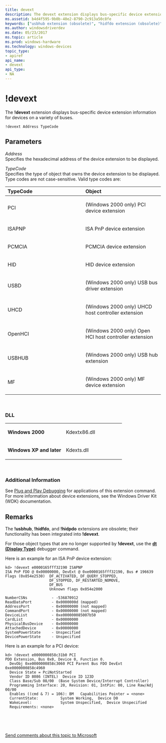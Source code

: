 ```yaml
---
title: devext
description: The devext extension displays bus-specific device extension information for devices on a variety of buses.
ms.assetid: b4d4f595-9b0b-40e2-8790-2c913a50c8fe
keywords: ["usbhub extension (obsolete)", "hidfdo extension (obsolete)", "hidpdo extension (obsolete)", "device extension", "bus", "devext Windows Debugging"]
ms.author: windowsdriverdev
ms.date: 05/23/2017
ms.topic: article
ms.prod: windows-hardware
ms.technology: windows-devices
topic_type:
- apiref
api_name:
- devext
api_type:
- NA
---
```


# !devext


The **!devext** extension displays bus-specific device extension information for devices on a variety of buses.

```
!devext Address TypeCode
```

## <span id="ddk__devext_dbg"></span><span id="DDK__DEVEXT_DBG"></span>Parameters


<span id="_______Address______"></span><span id="_______address______"></span><span id="_______ADDRESS______"></span> *Address*   
Specifies the hexadecimal address of the device extension to be displayed.

<span id="_______TypeCode______"></span><span id="_______typecode______"></span><span id="_______TYPECODE______"></span> *TypeCode*   
Specifies the type of object that owns the device extension to be displayed. Type codes are not case-sensitive. Valid type codes are:

<table>
<colgroup>
<col width="50%" />
<col width="50%" />
</colgroup>
<thead>
<tr class="header">
<th align="left">TypeCode</th>
<th align="left">Object</th>
</tr>
</thead>
<tbody>
<tr class="odd">
<td align="left"><p>PCI</p></td>
<td align="left"><p>(Windows 2000 only) PCI device extension</p></td>
</tr>
<tr class="even">
<td align="left"><p>ISAPNP</p></td>
<td align="left"><p>ISA PnP device extension</p></td>
</tr>
<tr class="odd">
<td align="left"><p>PCMCIA</p></td>
<td align="left"><p>PCMCIA device extension</p></td>
</tr>
<tr class="even">
<td align="left"><p>HID</p></td>
<td align="left"><p>HID device extension</p></td>
</tr>
<tr class="odd">
<td align="left"><p>USBD</p></td>
<td align="left"><p>(Windows 2000 only) USB bus driver extension</p></td>
</tr>
<tr class="even">
<td align="left"><p>UHCD</p></td>
<td align="left"><p>(Windows 2000 only) UHCD host controller extension</p></td>
</tr>
<tr class="odd">
<td align="left"><p>OpenHCI</p></td>
<td align="left"><p>(Windows 2000 only) Open HCI host controller extension</p></td>
</tr>
<tr class="even">
<td align="left"><p>USBHUB</p></td>
<td align="left"><p>(Windows 2000 only) USB hub extension</p></td>
</tr>
<tr class="odd">
<td align="left"><p>MF</p></td>
<td align="left"><p>(Windows 2000 only) MF device extension</p></td>
</tr>
</tbody>
</table>

 

### <span id="DLL"></span><span id="dll"></span>DLL

<table>
<colgroup>
<col width="50%" />
<col width="50%" />
</colgroup>
<tbody>
<tr class="odd">
<td align="left"><p><strong>Windows 2000</strong></p></td>
<td align="left"><p>Kdextx86.dll</p></td>
</tr>
<tr class="even">
<td align="left"><p><strong>Windows XP and later</strong></p></td>
<td align="left"><p>Kdexts.dll</p></td>
</tr>
</tbody>
</table>

 

### <span id="Additional_Information"></span><span id="additional_information"></span><span id="ADDITIONAL_INFORMATION"></span>Additional Information

See [Plug and Play Debugging](plug-and-play-debugging.md) for applications of this extension command. For more information about device extensions, see the Windows Driver Kit (WDK) documentation.

Remarks
-------

The **!usbhub**, **!hidfdo**, and **!hidpdo** extensions are obsolete; their functionality has been integrated into **!devext**.

For those object types that are no longer supported by **!devext**, use the [**dt (Display Type)**](dt--display-type-.md) debugger command.

Here is an example for an ISA PnP device extension:

```
kd> !devext e0000165fff32190 ISAPNP
ISA PnP FDO @ 0x00000000, DevExt @ 0xe0000165fff32190, Bus # 196639
Flags (0x854e2530)  DF_ACTIVATED, DF_QUERY_STOPPED, 
                    DF_STOPPED, DF_RESTARTED_NOMOVE, 
                    DF_BUS
                    Unknown flags 0x054e2000

NumberCSNs           - -536870912
ReadDataPort         - 0x0000000d (mapped)
AddressPort          - 0x00000000 (not mapped)
CommandPort          - 0x00000000 (not mapped)
DeviceList           - 0xe000000085007b50
CardList             - 0x00000000
PhysicalBusDevice    - 0x00000000
AttachedDevice       - 0x00000000
SystemPowerState     - Unspecified
DevicePowerState     - Unspecified
```

Here is an example for a PCI device:

```
kd> !devext e0000000858c31b0 PCI
PDO Extension, Bus 0x0, Device 0, Function 0.
  DevObj 0xe0000000858c3060 PCI Parent Bus FDO DevExt 0xe0000000858c4960
  Device State = PciNotStarted
  Vendor ID 8086 (INTEL)  Device ID 123D
  Class Base/Sub 08/00  (Base System Device/Interrupt Controller)
  Programming Interface: 20, Revision: 01, IntPin: 00, Line Raw/Adj 00/00
  Enables ((cmd & 7) = 106): BM   Capabilities Pointer = <none>
  CurrentState:          System Working,  Device D0
  WakeLevel:             System Unspecified,  Device Unspecified
  Requirements: <none>
```

 

 

[Send comments about this topic to Microsoft](mailto:wsddocfb@microsoft.com?subject=Documentation%20feedback%20[debugger\debugger]:%20!devext%20%20RELEASE:%20%285/15/2017%29&body=%0A%0APRIVACY%20STATEMENT%0A%0AWe%20use%20your%20feedback%20to%20improve%20the%20documentation.%20We%20don't%20use%20your%20email%20address%20for%20any%20other%20purpose,%20and%20we'll%20remove%20your%20email%20address%20from%20our%20system%20after%20the%20issue%20that%20you're%20reporting%20is%20fixed.%20While%20we're%20working%20to%20fix%20this%20issue,%20we%20might%20send%20you%20an%20email%20message%20to%20ask%20for%20more%20info.%20Later,%20we%20might%20also%20send%20you%20an%20email%20message%20to%20let%20you%20know%20that%20we've%20addressed%20your%20feedback.%0A%0AFor%20more%20info%20about%20Microsoft's%20privacy%20policy,%20see%20http://privacy.microsoft.com/default.aspx. "Send comments about this topic to Microsoft")





